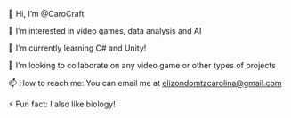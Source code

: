 👋 Hi, I’m @CaroCraft

👀 I’m interested in video games, data analysis and AI

🌱 I’m currently learning C# and Unity!

💞️ I’m looking to collaborate on any video game or other types of projects

📫 How to reach me: You can email me at elizondomtzcarolina@gmail.com

⚡ Fun fact: I also like biology!
